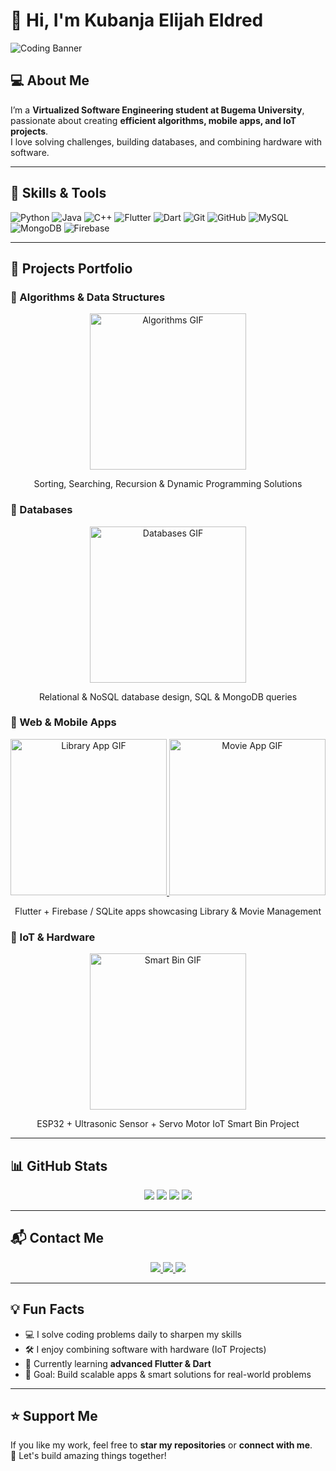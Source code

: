 # 👋 Hi, I'm Kubanja Elijah Eldred
![Coding Banner](https://media.giphy.com/media/3o7aD2saalBwwftBIY/giphy.gif)

## 💻 About Me
I’m a **Virtualized Software Engineering student at Bugema University**, passionate about creating **efficient algorithms, mobile apps, and IoT projects**.  
I love solving challenges, building databases, and combining hardware with software.  

---

## 🔧 Skills & Tools
![Python](https://img.shields.io/badge/Python-3776AB?style=for-the-badge&logo=python&logoColor=white)
![Java](https://img.shields.io/badge/Java-ED8B00?style=for-the-badge&logo=openjdk&logoColor=white)
![C++](https://img.shields.io/badge/C++-00599C?style=for-the-badge&logo=cplusplus&logoColor=white)
![Flutter](https://img.shields.io/badge/Flutter-02569B?style=for-the-badge&logo=flutter&logoColor=white)
![Dart](https://img.shields.io/badge/Dart-0175C2?style=for-the-badge&logo=dart&logoColor=white)
![Git](https://img.shields.io/badge/Git-F05032?style=for-the-badge&logo=git&logoColor=white)
![GitHub](https://img.shields.io/badge/GitHub-181717?style=for-the-badge&logo=github&logoColor=white)
![MySQL](https://img.shields.io/badge/MySQL-4479A1?style=for-the-badge&logo=mysql&logoColor=white)
![MongoDB](https://img.shields.io/badge/MongoDB-47A248?style=for-the-badge&logo=mongodb&logoColor=white)
![Firebase](https://img.shields.io/badge/Firebase-FFCA28?style=for-the-badge&logo=firebase&logoColor=black)

---

## 🌟 Projects Portfolio

### 🔹 Algorithms & Data Structures
<div align="center">
  <a href="https://github.com/eldred16?tab=repositories&q=algorithm">
    <img src="https://media.giphy.com/media/l0MYt5jPR6QX5pnqM/giphy.gif" width="250" alt="Algorithms GIF" />
  </a>
  <p>Sorting, Searching, Recursion & Dynamic Programming Solutions</p>
</div>

### 🔹 Databases
<div align="center">
  <a href="https://github.com/eldred16?tab=repositories&q=database">
    <img src="https://media.giphy.com/media/3ohhwF34cGDoFFhRfy/giphy.gif" width="250" alt="Databases GIF" />
  </a>
  <p>Relational & NoSQL database design, SQL & MongoDB queries</p>
</div>

### 🔹 Web & Mobile Apps
<div align="center">
  <a href="https://github.com/eldred16/Library-Management-App">
    <img src="https://media.giphy.com/media/26xBP7y7d2zM7vV0A/giphy.gif" width="250" alt="Library App GIF" />
  </a>
  <a href="https://github.com/eldred16/Movie-Library-App">
    <img src="https://media.giphy.com/media/l0HlJ7Vq4bDnn5iTq/giphy.gif" width="250" alt="Movie App GIF" />
  </a>
  <p>Flutter + Firebase / SQLite apps showcasing Library & Movie Management</p>
</div>

### 🔹 IoT & Hardware
<div align="center">
  <a href="https://github.com/eldred16/Smart-Bin-Project">
    <img src="https://media.giphy.com/media/xT1R9i2Y4A5I7xVDOY/giphy.gif" width="250" alt="Smart Bin GIF" />
  </a>
  <p>ESP32 + Ultrasonic Sensor + Servo Motor IoT Smart Bin Project</p>
</div>

---

## 📊 GitHub Stats
<div align="center">
  <img src="https://github-readme-stats.vercel.app/api?username=eldred16&show_icons=true&theme=radical" />
  <img src="https://github-readme-stats.vercel.app/api/top-langs/?username=eldred16&layout=compact&theme=radical" />
  <img src="https://github-readme-streak-stats.herokuapp.com/?user=eldred16&theme=radical" />
  <img src="https://komarev.com/ghpvc/?username=eldred16&color=blue&style=flat-square" />
</div>

---

## 📬 Contact Me
<div align="center">
  <a href="mailto:kubanjaelijah2037@gmail.com">
    <img src="https://img.shields.io/badge/Email-kubanjaelijah2037@gmail.com-red?style=for-the-badge&logo=gmail" />
  </a>
  <a href="https://github.com/eldred16">
    <img src="https://img.shields.io/badge/GitHub-eldred16-181717?style=for-the-badge&logo=github" />
  </a>
  <a href="https://www.linkedin.com/in/YOUR-LINKEDIN">
    <img src="https://img.shields.io/badge/LinkedIn-Connect-blue?style=for-the-badge&logo=linkedin" />
  </a>
</div>

---

## 💡 Fun Facts
- 💻 I solve coding problems daily to sharpen my skills  
- 🛠️ I enjoy combining software with hardware (IoT Projects)  
- 🌱 Currently learning **advanced Flutter & Dart**  
- 🎯 Goal: Build scalable apps & smart solutions for real-world problems  

---

## ⭐ Support Me
If you like my work, feel free to **star my repositories** or **connect with me**.  
💖 Let's build amazing things together!
